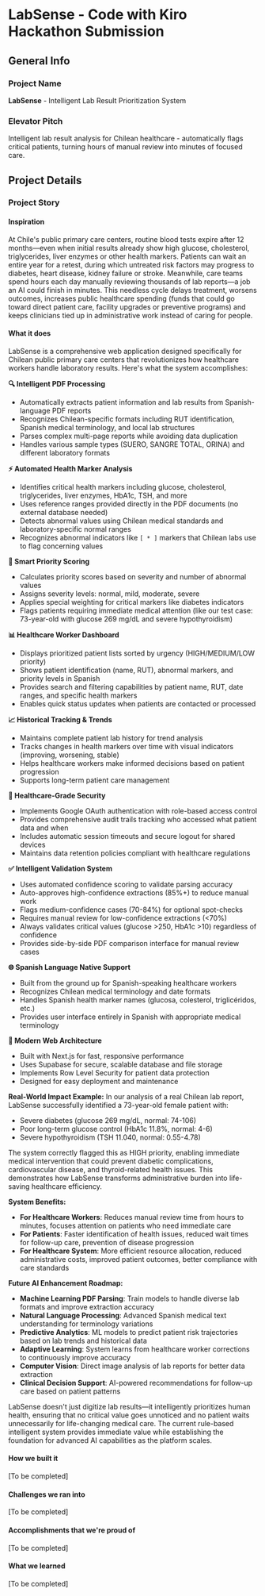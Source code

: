 # LabSense - Code with Kiro Hackathon Submission

## General Info

### Project Name
**LabSense** - Intelligent Lab Result Prioritization System

### Elevator Pitch
Intelligent lab result analysis for Chilean healthcare - automatically flags critical patients, turning hours of manual review into minutes of focused care.

## Project Details

### Project Story

#### Inspiration
At Chile's public primary care centers, routine blood tests expire after 12 months—even when initial results already show high glucose, cholesterol, triglycerides, liver enzymes or other health markers. Patients can wait an entire year for a retest, during which untreated risk factors may progress to diabetes, heart disease, kidney failure or stroke. Meanwhile, care teams spend hours each day manually reviewing thousands of lab reports—a job an AI could finish in minutes. This needless cycle delays treatment, worsens outcomes, increases public healthcare spending (funds that could go toward direct patient care, facility upgrades or preventive programs) and keeps clinicians tied up in administrative work instead of caring for people.

#### What it does

LabSense is a comprehensive web application designed specifically for Chilean public primary care centers that revolutionizes how healthcare workers handle laboratory results. Here's what the system accomplishes:

**🔍 Intelligent PDF Processing**
- Automatically extracts patient information and lab results from Spanish-language PDF reports
- Recognizes Chilean-specific formats including RUT identification, Spanish medical terminology, and local lab structures
- Parses complex multi-page reports while avoiding data duplication
- Handles various sample types (SUERO, SANGRE TOTAL, ORINA) and different laboratory formats

**⚡ Automated Health Marker Analysis**
- Identifies critical health markers including glucose, cholesterol, triglycerides, liver enzymes, HbA1c, TSH, and more
- Uses reference ranges provided directly in the PDF documents (no external database needed)
- Detects abnormal values using Chilean medical standards and laboratory-specific normal ranges
- Recognizes abnormal indicators like `[ * ]` markers that Chilean labs use to flag concerning values

**🚨 Smart Priority Scoring**
- Calculates priority scores based on severity and number of abnormal values
- Assigns severity levels: normal, mild, moderate, severe
- Applies special weighting for critical markers like diabetes indicators
- Flags patients requiring immediate medical attention (like our test case: 73-year-old with glucose 269 mg/dL and severe hypothyroidism)

**📊 Healthcare Worker Dashboard**
- Displays prioritized patient lists sorted by urgency (HIGH/MEDIUM/LOW priority)
- Shows patient identification (name, RUT), abnormal markers, and priority levels in Spanish
- Provides search and filtering capabilities by patient name, RUT, date ranges, and specific health markers
- Enables quick status updates when patients are contacted or processed

**📈 Historical Tracking & Trends**
- Maintains complete patient lab history for trend analysis
- Tracks changes in health markers over time with visual indicators (improving, worsening, stable)
- Helps healthcare workers make informed decisions based on patient progression
- Supports long-term patient care management

**🔐 Healthcare-Grade Security**
- Implements Google OAuth authentication with role-based access control
- Provides comprehensive audit trails tracking who accessed what patient data and when
- Includes automatic session timeouts and secure logout for shared devices
- Maintains data retention policies compliant with healthcare regulations

**✅ Intelligent Validation System**
- Uses automated confidence scoring to validate parsing accuracy
- Auto-approves high-confidence extractions (85%+) to reduce manual work
- Flags medium-confidence cases (70-84%) for optional spot-checks
- Requires manual review for low-confidence extractions (<70%)
- Always validates critical values (glucose >250, HbA1c >10) regardless of confidence
- Provides side-by-side PDF comparison interface for manual review cases

**🌐 Spanish Language Native Support**
- Built from the ground up for Spanish-speaking healthcare workers
- Recognizes Chilean medical terminology and date formats
- Handles Spanish health marker names (glucosa, colesterol, triglicéridos, etc.)
- Provides user interface entirely in Spanish with appropriate medical terminology

**📱 Modern Web Architecture**
- Built with Next.js for fast, responsive performance
- Uses Supabase for secure, scalable database and file storage
- Implements Row Level Security for patient data protection
- Designed for easy deployment and maintenance

**Real-World Impact Example:**
In our analysis of a real Chilean lab report, LabSense successfully identified a 73-year-old female patient with:
- Severe diabetes (glucose 269 mg/dL, normal: 74-106)
- Poor long-term glucose control (HbA1c 11.8%, normal: 4-6)
- Severe hypothyroidism (TSH 11.040, normal: 0.55-4.78)

The system correctly flagged this as HIGH priority, enabling immediate medical intervention that could prevent diabetic complications, cardiovascular disease, and thyroid-related health issues. This demonstrates how LabSense transforms administrative burden into life-saving healthcare efficiency.

**System Benefits:**
- **For Healthcare Workers**: Reduces manual review time from hours to minutes, focuses attention on patients who need immediate care
- **For Patients**: Faster identification of health issues, reduced wait times for follow-up care, prevention of disease progression
- **For Healthcare System**: More efficient resource allocation, reduced administrative costs, improved patient outcomes, better compliance with care standards

**Future AI Enhancement Roadmap:**
- **Machine Learning PDF Parsing**: Train models to handle diverse lab formats and improve extraction accuracy
- **Natural Language Processing**: Advanced Spanish medical text understanding for terminology variations
- **Predictive Analytics**: ML models to predict patient risk trajectories based on lab trends and historical data
- **Adaptive Learning**: System learns from healthcare worker corrections to continuously improve accuracy
- **Computer Vision**: Direct image analysis of lab reports for better data extraction
- **Clinical Decision Support**: AI-powered recommendations for follow-up care based on patient patterns

LabSense doesn't just digitize lab results—it intelligently prioritizes human health, ensuring that no critical value goes unnoticed and no patient waits unnecessarily for life-changing medical care. The current rule-based intelligent system provides immediate value while establishing the foundation for advanced AI capabilities as the platform scales.

#### How we built it

[To be completed]

#### Challenges we ran into

[To be completed]

#### Accomplishments that we're proud of

[To be completed]

#### What we learned

[To be completed]